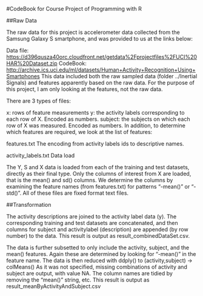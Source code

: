 
#CodeBook for Course Project of Programming with R

##Raw Data

The raw data for this project is accelerometer data collected from the Samsung Galaxy S smartphone, and was provided to us at the links below:

Data file: https://d396qusza40orc.cloudfront.net/getdata%2Fprojectfiles%2FUCI%20HAR%20Dataset.zip
CodeBook: http://archive.ics.uci.edu/ml/datasets/Human+Activity+Recognition+Using+Smartphones
This data included both the raw sampled data (folder ../Inertial Signals) and features apparently based on the raw data. For the purpose of this project, I am only looking at the features, not the raw data.

There are 3 types of files:

x: rows of feature measurements
y: the activity labels corresponding to each row of X. Encoded as numbers.
subject: the subjects on which each row of X was measured. Encoded as numbers.
In addition, to determine which features are required, we look at the list of features:

features.txt
The encoding from activity labels ids to descriptive names.

activity_labels.txt
Data load

The Y, S and X data is loaded from each of the training and test datasets, directly as their final type.
Only the columns of interest from X are loaded, that is the mean() and sd() columns. We determine the columns by examining the feature names (from features.txt) for patterns “-mean()” or “-std()”.
All of these files are fixed format text files.

##Transformation

The activity descriptions are joined to the activity label data (y).
The corresponding training and test datasets are concatenated, and then columns for subject and activitylabel (description) are appended (by row number) to the data.
This result is output as result_combinedDataSet.csv.

The data is further subsetted to only include the activity, subject, and the mean() features. Again these are determined by looking for “-mean()” in the feature name.
The data is then reduced with ddply() to (activity,subject) -> colMeans()
As it was not specified, missing combinations of activity and subject are output, with value NA.
The column names are tidied by removing the “mean()” string, etc.
This result is output as result_meanByActivityAndSubject.csv

